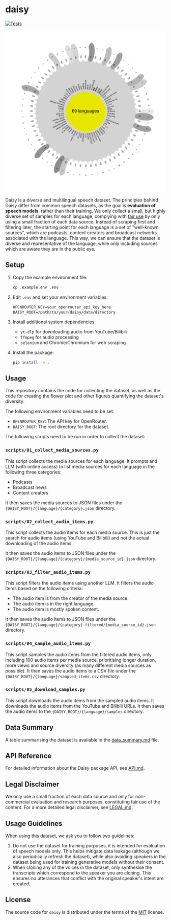# daisy

[![Tests](https://github.com/Christoph-Minixhofer/daisy/workflows/Tests/badge.svg)](https://github.com/Christoph-Minixhofer/daisy/actions)

![Flower Plot](figures/flower.png)

Daisy is a diverse and multilingual speech dataset.
The principles behind Daisy differ from common speech datasets, as the goal is **evaluation of speech models**, rather than their training.
We only collect a small, but highly diverse set of samples for each language, complying with [fair use](#legal-disclaimer) by only using a small fraction of each data source. Instead of scraping first and filtering later, the starting point for each language is a set of "well-known sources", which are podcasts, content creators and broadcast networks associated with the language. This way, we can ensure that the dataset is diverse and representative of the language, while only including sources which are aware they are in the public eye. 


## Setup

1. Copy the example environment file:
   ```bash
   cp .example.env .env
   ```

2. Edit `.env` and set your environment variables:
   ```
   OPENROUTER_KEY=your_openrouter_api_key_here
   DAISY_ROOT=/path/to/your/daisy/data/directory
   ```

3. Install additional system dependencies:
   - `yt-dlp` for downloading audio from YouTube/Bilibili
   - `ffmpeg` for audio processing
   - `selenium` and Chrome/Chromium for web scraping

4. Install the package:
   ```bash
   pip install -e .
   ```

## Usage

This repository contains the code for collecting the dataset, as well as the code for creating the flower plot and other figures quantifying the dataset's diversity.

The following environment variables need to be set:
- `OPENROUTER_KEY`: The API key for OpenRouter.
- `DAISY_ROOT`: The root directory for the dataset.

The following scripts need to be run in order to collect the dataset:

### `scripts/01_collect_media_sources.py`
This script collects the media sources for each language.
It prompts and LLM (with online access) to list media sources for each language in the following three categories:
- Podcasts
- Broadcast news
- Content creators

It then saves the media sources to JSON files under the `{DAISY_ROOT}/{language}/{category}.json` directory.

### `scripts/02_collect_audio_items.py`
This script collects the audio items for each media source.
This is just the search for audio items (using YouTube and Bilibili) and not the actual downloading of the audio items.

It then saves the audio items to JSON files under the `{DAISY_ROOT}/{language}/{category}/{media_source_id}.json` directory.

### `scripts/03_filter_audio_items.py`
This script filters the audio items using another LLM.
It filters the audio items based on the following criteria:
- The audio item is from the creator of the media source.
- The audio item is in the right language.
- The audio item is mostly spoken content.

It then saves the audio items to JSON files under the `{DAISY_ROOT}/{language}/{category}-filtered/{media_source_id}.json` directory.

### `scripts/04_sample_audio_items.py`
This script samples the audio items from the filtered audio items, only including 100 audio items per media source, prioritising longer duration, more views and source diversity (as many different media sources as possible).
It then saves the audio items to a CSV file under the `{DAISY_ROOT}/{language}/sampled_items.csv` directory.

### `scripts/05_download_samples.py`
This script downloads the audio items from the sampled audio items.
It downloads the audio items from the YouTube and Bilibili URLs.
It then saves the audio items to the `{DAISY_ROOT}/{language}/samples` directory.

## Data Summary

A table summarising the dataset is available in the [data_summary.md](data_summary.md) file.

## API Reference

For detailed information about the Daisy package API, see [API.md](API.md).

## Legal Disclaimer

We only use a small fraction of each data source and only for non-commercial evaluation and research purposes, constituting fair use of the content. For a more detailed legal disclaimer, see [LEGAL.md](LEGAL.md).

## Usage Guidelines
When using this dataset, we ask you to follow two guidelines:
1. Do not use the dataset for training purposes, it is intended for evaluation of speech models only. This helps mitigate data leakage (although we also periodically refresh the dataset), while also avoiding speakers in the dataset being used for training generative models without their consent.
2. When cloning any of the voices in the dataset, only synthesise the transcripts which correspond to the speaker you are cloning. This ensures no utterances that conflict with the original speaker's intent are created.

## License

The source code for `daisy` is distributed under the terms of the [MIT](https://spdx.org/licenses/MIT.html) license.
